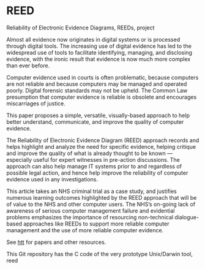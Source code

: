 # REED
Reliability of Electronic Evidence Diagrams, REEDs, project

Almost all evidence now originates in digital systems or is processed through digital tools. The increasing use of digital evidence has led to the widespread use of tools to facilitate identifying, managing, and disclosing evidence, with the ironic result that evidence is now much more complex than ever before.

Computer evidence used in courts is often problematic, because computers are not reliable and because computers may be managed and operated poorly. Digital forensic standards may not be upheld. The Common Law presumption that computer evidence is reliable is obsolete and encourages miscarriages of justice.

This paper proposes a simple, versatile, visually-based approach to help better understand, communicate, and improve the quality of computer evidence.

The Reliability of Electronic Evidence Diagram (REED) approach records and helps highlight and analyze the need for specific evidence, helping critique and improve the quality of what is already thought to be known — especially useful for expert witnesses in pre-action discussions. The approach can also help manage IT systems prior to and regardless of possible legal action, and hence help improve the reliability of computer evidence used in any investigations.

This article takes an NHS criminal trial as a case study, and justifies numerous learning outcomes highlighted by the REED approach that will be of value to the NHS and other computer users. The NHS’s on-going lack of awareness of serious computer management failure and evidential problems emphasizes the importance of resourcing non-technical dialogue-based approaches like REEDs to support more reliable computer management and the use of more reliable computer evidence.

See [htt](https://www.harold.thimbleby.net/reeds/) for papers and other resources.

This Git repository has the C code of the very prototype Unix/Darwin tool, reed
